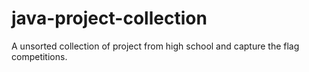 # java-project-collection

A unsorted collection of project from high school and capture the flag competitions.
